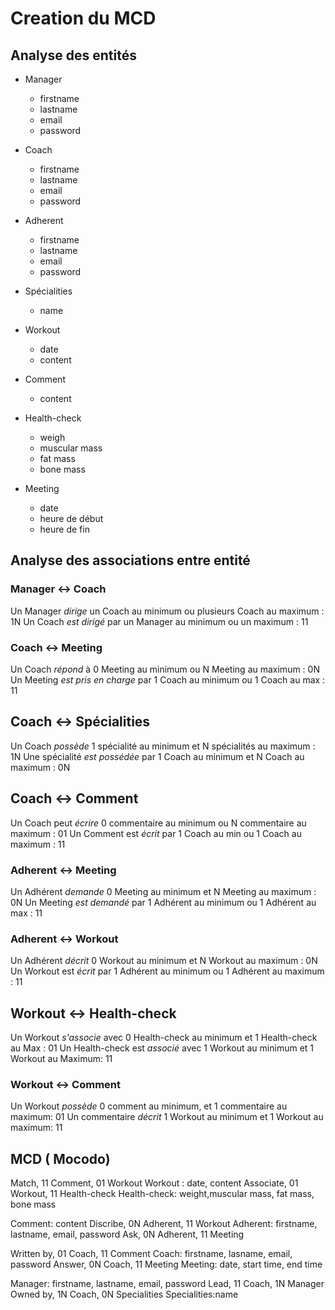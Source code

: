 # Creation du MCD

## Analyse des entités

- Manager
  - firstname
  - lastname
  - email
  - password

- Coach
  - firstname
  - lastname
  - email
  - password

- Adherent
  - firstname
  - lastname
  - email
  - password

- Spécialities
  - name

- Workout
  - date
  - content

- Comment
  - content

- Health-check
  - weigh
  - muscular mass
  - fat mass
  - bone mass

- Meeting
  - date
  - heure de début
  - heure de fin
  
## Analyse des associations entre entité

### Manager <-> Coach

Un Manager _dirige_ un Coach au minimum ou plusieurs Coach au maximum : 1N
Un Coach _est dirigé_ par un Manager au minimum ou un maximum : 11

### Coach <-> Meeting

Un Coach _répond_ à 0 Meeting au minimum ou N Meeting au maximum : 0N
Un Meeting _est pris en charge_ par 1 Coach au minimum ou 1 Coach au max : 11

## Coach <-> Spécialities

Un Coach _possède_ 1 spécialité au minimum et N spécialités au maximum : 1N
Une spécialité _est possédée_ par 1 Coach au minimum et N Coach au maximum : 0N

## Coach <-> Comment

Un Coach peut _écrire_ 0 commentaire au minimum ou N commentaire au maximum : 01
Un Comment est _écrit_ par 1 Coach au min ou 1 Coach au maximum : 11

### Adherent <-> Meeting

Un Adhérent _demande_ 0 Meeting au minimum et N Meeting au maximum : 0N
Un Meeting _est demandé_ par 1 Adhérent au minimum ou 1 Adhérent au max : 11

### Adherent <-> Workout

Un Adhérent _décrit_ 0 Workout au minimum et N Workout au maximum : 0N
Un Workout est _écrit_ par 1 Adhérent au minimum ou 1 Adhérent au maximum : 11

## Workout <-> Health-check

Un Workout _s'associe_ avec 0 Health-check au minimum et 1 Health-check au Max : 01
Un Health-check est _associé_ avec 1 Workout au minimum et 1 Workout au Maximum: 11

### Workout <-> Comment

Un Workout _possède_ 0 comment au minimum, et 1 commentaire au maximum: 01
Un commentaire _décrit_ 1 Workout au minimum et 1 Workout au maximum: 11

## MCD ( Mocodo)

Match, 11 Comment, 01 Workout
Workout : date, content
Associate, 01 Workout, 11 Health-check
Health-check: weight,muscular mass, fat mass, bone mass

Comment: content
Discribe, 0N Adherent, 11 Workout
Adherent: firstname, lastname, email, password
Ask, 0N Adherent, 11 Meeting

Written by, 01 Coach, 11 Comment
Coach: firstname, lasname, email, password
Answer, 0N Coach, 11 Meeting
Meeting: date, start time, end time

Manager: firstname, lastname, email, password
Lead, 11 Coach, 1N Manager
Owned by, 1N Coach, 0N Specialities
Specialities:name

